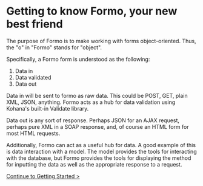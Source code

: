 # Getting to know Formo, your new best friend

The purpose of Formo is to make working with forms object-oriented. Thus, the "o" in "Formo" stands for "object".

Specifically, a Formo form is understood as the following:

1. Data in
2. Data validated
3. Data out

Data in will be sent to formo as raw data. This could be POST, GET, plain XML, JSON, anything. Formo acts as a hub for data validation using Kohana's built-in Validate library.

Data out is any sort of response. Perhaps JSON for an AJAX request, perhaps pure XML in a SOAP response, and, of course an HTML form for most HTML requests.

Additionally, Formo can act as a useful hub for data. A good example of this is data interaction with a model. The model provides the tools for interacting with the database, but Formo provides the tools for displaying the method for inputting the data as well as the appropriate response to a request.

[Continue to Getting Started >](formo.getting-started)